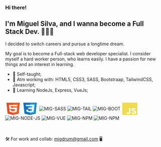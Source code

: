 ### Hi there! 
## I'm Miguel Silva, and I wanna become a Full Stack Dev. 👋👋👋

I decided to switch careers and pursue a longtime dream. 

My goal is to become a Full-stack web developer specialist.
I consider myself a hard worker person, who learns easily. I have a passion for new things and an interest in learning.

- 📓 Self-taught;
- 📂 Atm working with: HTML5, CSS3, SASS, Bootstraap, TailwindCSS, Javascript;
- 🌱 Learning NodeJs, Express, VueJs;

<!-- <div>
  <a href="https://github.com/migsilva89/">
  <img height="150em" src="https://github-readme-stats.vercel.app/api?username=migsilva89&show_icons=true&include_all_commits=true&theme=slateorange&                hide_border=true&count_private=true">

  <img height="150em" width="320em" src="https://github-readme-stats.vercel.app/api/top-langs/?username=migsilva89&layout=compact&theme=slateorange&include_all_commits=true&count_private=true&langs_count=8">
    
</div> -->
  
<div style="display: inline_block"><br>
  <img align="center" alt="MIG-HTML" height="40" width="50" src="https://raw.githubusercontent.com/devicons/devicon/master/icons/html5/html5-original.svg">
  <img align="center" alt="MIG-CSS" height="40" width="50" src="https://raw.githubusercontent.com/devicons/devicon/master/icons/css3/css3-original.svg">
  <img align="center" alt="MIG-SASS" height="40" width="50" src="https://i.ibb.co/Mc06nkn/sass-1-logo-png-transparent.png">
  <img align="center" alt="MIG-TAIL" height="40" width="50" src="https://www.vectorlogo.zone/logos/tailwindcss/tailwindcss-icon.svg">
  <img align="center" alt="MIG-BOOT" height="40" width="50" src="https://upload.wikimedia.org/wikipedia/commons/b/b2/Bootstrap_logo.svg">
  <img align="center" alt="MIG-JS" height="40" width="50" src="https://raw.githubusercontent.com/devicons/devicon/master/icons/javascript/javascript-plain.svg">
  <img align="center" alt="MIG-NODE-JS" height="40" width="60" src="https://i.ibb.co/42QJ0XX/nodejs-1-logo-png-transparent.png">
  <img align="center" alt="MIG-VUE" height="40" width="50" src="https://upload.wikimedia.org/wikipedia/commons/9/95/Vue.js_Logo_2.svg">
  <img align="center" alt="MIG-NPM" height="40" width="70" src="https://i.ibb.co/P9KGFCq/1974423.png"> 
  <img align="center" alt="MIG-NPM" height="40" width="40" src="https://i.ibb.co/yB8PhGz/5847f981cef1014c0b5e48be.png">
  <a/>
</div>

<br>
<br>
  
<!--   <a href="https://vaib215.github.io/Projects/vaibphone.html" rel="nofollow"> Landing Page Using Tailwind-CSS</a> -->

🛠️ For work and collab: migdrum@gmail.com  🖥

<!-- 📂 More Projects: https://code-camp-responsive-wd-ld9d03x7e-migsilva89.vercel.app/ -->

